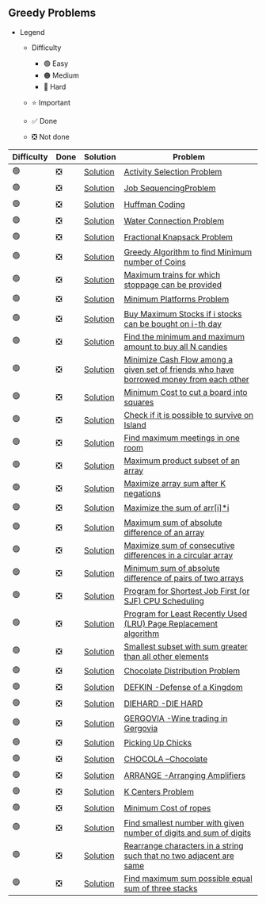 ## Greedy Problems

- Legend
    - Difficulty
        - :green_circle: Easy
        - :orange_circle: Medium
        - :red_circle: Hard

    - :star: Important
    - :white_check_mark: Done
    - :negative_squared_cross_mark: Not done


| Difficulty       | Done                          | Solution  | Problem                                                                                                                                                                                                                                                                                                            |
| -------------    | ------------------------------ | -------- | ------------------------------------------------------------------------------------------------------------------------------------------------------------------------------------------------------------------------------------------------------------------------------------------------------------------ |
| :green_circle:     | :negative_squared_cross_mark:  | [Solution](ReverseAnArray.java) | [Activity Selection Problem](https://practice.geeksforgeeks.org/problems/n-meetings-in-one-room/0)
| :green_circle:     | :negative_squared_cross_mark:  | [Solution](ReverseAnArray.java) | [Job SequencingProblem](https://practice.geeksforgeeks.org/problems/job-sequencing-problem/0)
| :green_circle:     | :negative_squared_cross_mark:  | [Solution](ReverseAnArray.java) | [Huffman Coding](https://practice.geeksforgeeks.org/problems/huffman-encoding/0)
| :green_circle:     | :negative_squared_cross_mark:  | [Solution](ReverseAnArray.java) | [Water Connection Problem](https://practice.geeksforgeeks.org/problems/water-connection-problem/0)
| :green_circle:     | :negative_squared_cross_mark:  | [Solution](ReverseAnArray.java) | [Fractional Knapsack Problem](https://practice.geeksforgeeks.org/problems/fractional-knapsack/0)
| :green_circle:     | :negative_squared_cross_mark:  | [Solution](ReverseAnArray.java) | [Greedy Algorithm to find Minimum number of Coins](https://practice.geeksforgeeks.org/problems/coin-piles/0)
| :green_circle:     | :negative_squared_cross_mark:  | [Solution](ReverseAnArray.java) | [Maximum trains for which stoppage can be provided](https://www.geeksforgeeks.org/maximum-trains-stoppage-can-provided/)
| :green_circle:     | :negative_squared_cross_mark:  | [Solution](ReverseAnArray.java) | [Minimum Platforms Problem](https://practice.geeksforgeeks.org/problems/minimum-platforms/0)
| :green_circle:     | :negative_squared_cross_mark:  | [Solution](ReverseAnArray.java) | [Buy Maximum Stocks if i stocks can be bought on i-th day](https://www.geeksforgeeks.org/buy-maximum-stocks-stocks-can-bought-th-day/)
| :green_circle:     | :negative_squared_cross_mark:  | [Solution](ReverseAnArray.java) | [Find the minimum and maximum amount to buy all N candies](https://practice.geeksforgeeks.org/problems/shop-in-candy-store/0)
| :green_circle:     | :negative_squared_cross_mark:  | [Solution](ReverseAnArray.java) | [Minimize Cash Flow among a given set of friends who have borrowed money from each other](https://www.geeksforgeeks.org/minimize-cash-flow-among-given-set-friends-borrowed-money/)
| :green_circle:     | :negative_squared_cross_mark:  | [Solution](ReverseAnArray.java) | [Minimum Cost to cut a board into squares](https://www.geeksforgeeks.org/minimum-cost-cut-board-squares/)
| :green_circle:     | :negative_squared_cross_mark:  | [Solution](ReverseAnArray.java) | [Check if it is possible to survive on Island](https://www.geeksforgeeks.org/survival/)
| :green_circle:     | :negative_squared_cross_mark:  | [Solution](ReverseAnArray.java) | [Find maximum meetings in one room](https://www.geeksforgeeks.org/find-maximum-meetings-in-one-room/)
| :green_circle:     | :negative_squared_cross_mark:  | [Solution](ReverseAnArray.java) | [Maximum product subset of an array](https://www.geeksforgeeks.org/maximum-product-subset-array/)
| :green_circle:     | :negative_squared_cross_mark:  | [Solution](ReverseAnArray.java) | [Maximize array sum after K negations](https://practice.geeksforgeeks.org/problems/maximize-sum-after-k-negations/0)
| :green_circle:     | :negative_squared_cross_mark:  | [Solution](ReverseAnArray.java) | [Maximize the sum of arr\[i\]\*i](https://practice.geeksforgeeks.org/problems/maximize-arrii-of-an-array/0)
| :green_circle:     | :negative_squared_cross_mark:  | [Solution](ReverseAnArray.java) | [Maximum sum of absolute difference of an array](https://www.geeksforgeeks.org/maximum-sum-absolute-difference-array/)
| :green_circle:     | :negative_squared_cross_mark:  | [Solution](ReverseAnArray.java) | [Maximize sum of consecutive differences in a circular array](https://practice.geeksforgeeks.org/problems/swap-and-maximize/0)
| :green_circle:     | :negative_squared_cross_mark:  | [Solution](ReverseAnArray.java) | [Minimum sum of absolute difference of pairs of two arrays](https://www.geeksforgeeks.org/minimum-sum-absolute-difference-pairs-two-arrays/#:~:text=It%20consists%20of%20two%20steps,result%20to%20the%20sum%20S.)
| :green_circle:     | :negative_squared_cross_mark:  | [Solution](ReverseAnArray.java) | [Program for Shortest Job First (or SJF) CPU Scheduling](https://www.geeksforgeeks.org/program-for-shortest-job-first-or-sjf-cpu-scheduling-set-1-non-preemptive/)
| :green_circle:     | :negative_squared_cross_mark:  | [Solution](ReverseAnArray.java) | [Program for Least Recently Used (LRU) Page Replacement algorithm](https://practice.geeksforgeeks.org/problems/page-faults-in-lru/0)
| :green_circle:     | :negative_squared_cross_mark:  | [Solution](ReverseAnArray.java) | [Smallest subset with sum greater than all other elements](https://www.geeksforgeeks.org/smallest-subset-sum-greater-elements/)
| :green_circle:     | :negative_squared_cross_mark:  | [Solution](ReverseAnArray.java) | [Chocolate Distribution Problem](https://practice.geeksforgeeks.org/problems/chocolate-distribution-problem/0)
| :green_circle:     | :negative_squared_cross_mark:  | [Solution](ReverseAnArray.java) | [DEFKIN -Defense of a Kingdom](https://www.spoj.com/problems/DEFKIN/)
| :green_circle:     | :negative_squared_cross_mark:  | [Solution](ReverseAnArray.java) | [DIEHARD -DIE HARD](https://www.spoj.com/problems/DIEHARD/)
| :green_circle:     | :negative_squared_cross_mark:  | [Solution](ReverseAnArray.java) | [GERGOVIA -Wine trading in Gergovia](https://www.spoj.com/problems/GERGOVIA/)
| :green_circle:     | :negative_squared_cross_mark:  | [Solution](ReverseAnArray.java) | [Picking Up Chicks](https://www.spoj.com/problems/GCJ101BB/)
| :green_circle:     | :negative_squared_cross_mark:  | [Solution](ReverseAnArray.java) | [CHOCOLA –Chocolate](https://www.spoj.com/problems/CHOCOLA/)
| :green_circle:     | :negative_squared_cross_mark:  | [Solution](ReverseAnArray.java) | [ARRANGE -Arranging Amplifiers](https://www.spoj.com/problems/ARRANGE/)
| :green_circle:     | :negative_squared_cross_mark:  | [Solution](ReverseAnArray.java) | [K Centers Problem](https://www.geeksforgeeks.org/k-centers-problem-set-1-greedy-approximate-algorithm/)
| :green_circle:     | :negative_squared_cross_mark:  | [Solution](ReverseAnArray.java) | [Minimum Cost of ropes](https://practice.geeksforgeeks.org/problems/minimum-cost-of-ropes/0)
| :green_circle:     | :negative_squared_cross_mark:  | [Solution](ReverseAnArray.java) | [Find smallest number with given number of digits and sum of digits](https://practice.geeksforgeeks.org/problems/smallest-number5829/1)
| :green_circle:     | :negative_squared_cross_mark:  | [Solution](ReverseAnArray.java) | [Rearrange characters in a string such that no two adjacent are same](https://practice.geeksforgeeks.org/problems/rearrange-characters/0)
| :green_circle:     | :negative_squared_cross_mark:  | [Solution](ReverseAnArray.java) | [Find maximum sum possible equal sum of three stacks](https://www.geeksforgeeks.org/find-maximum-sum-possible-equal-sum-three-stacks/)                                                                                                                                                                             
   